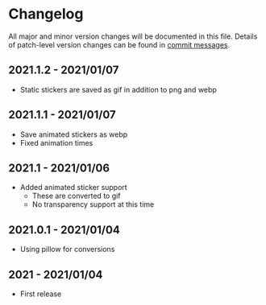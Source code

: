 # Changelog
All major and minor version changes will be documented in this file. Details of
patch-level version changes can be found in [commit messages](../../commits/master).


## 2021.1.2 - 2021/01/07
- Static stickers are saved as gif in addition to png and webp

## 2021.1.1 - 2021/01/07
- Save animated stickers as webp
- Fixed animation times


## 2021.1 - 2021/01/06
- Added animated sticker support
  - These are converted to gif
  - No transparency support at this time


## 2021.0.1 - 2021/01/04
- Using pillow for conversions

## 2021 - 2021/01/04
- First release
